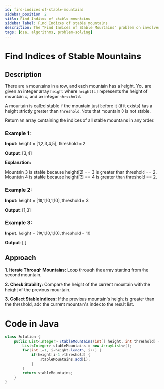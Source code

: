 ```yaml
---
id: find-indices-of-stable-mountains
sidebar_position: 2
title: Find Indices of stable mountains
sidebar_label: Find Indices of stable mountains
description: The "Find Indices of Stable Mountains" problem on involves identifying mountains that meet a specific stability criterion 1.
tags: [dsa, algorithms, problem-solving]
---
```


# Find Indices of Stable Mountains

## Description
There are ``n`` mountains in a row, and each mountain has a height. You are given an integer array ``height`` where ``height[i]`` represents the height of mountain ``i``, and an integer ``threshold``.

A mountain is called stable if the mountain just before it (if it exists) has a height strictly greater than ``threshold``. Note that mountain 0 is not stable.

Return an array containing the indices of all stable mountains in any order.

### Example 1:

**Input:** height = [1,2,3,4,5], threshold = 2

**Output:** [3,4]

**Explanation:**

Mountain 3 is stable because height[2] == 3 is greater than threshold == 2.
Mountain 4 is stable because height[3] == 4 is greater than threshold == 2.

### Example 2:

**Input:** height = [10,1,10,1,10], threshold = 3

**Output:** [1,3]

### Example 3:

**Input:** height = [10,1,10,1,10], threshold = 10

**Output:** [ ]

## Approach

**1. Iterate Through Mountains:** Loop through the array starting from the second mountain.

**2. Check Stability:** Compare the height of the current mountain with the height of the previous mountain.

**3. Collect Stable Indices:** If the previous mountain's height is greater than the threshold, add the current mountain's index to the result list.

# Code in Java

```java
class Solution {
    public List<Integer> stableMountains(int[] height, int threshold) {
        List<Integer> stableMountains = new ArrayList<>();
        for(int i=1; i<height.length; i++) {
            if(height[i-1]>threshold) {
                stableMountains.add(i);
            }
        }
        return stableMountains;
    }
}
```

 
